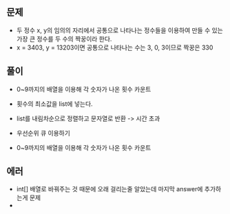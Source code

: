 ## 문제
- 두 정수 x, y의 임의의 자리에서 공통으로 나타나는 정수들을 이용하여 만들 수 있는 가장 큰 정수를 두 수의 짝꿍이라 한다.
- x = 3403, y = 13203이면 공통으로 나타나는 수는 3, 0, 3이므로 짝꿍은 330

## 풀이
- 0~9까지의 배열을 이용해 각 숫자가 나온 횟수 카운트
- 횟수의 최소값을 list에 넣는다.
- list를 내림차순으로 정렬하고 문자열로 반환
-> 시간 초과

- 우선순위 큐 이용하기
- 0~9까지의 배열을 이용해 각 숫자가 나온 횟수 카운트

## 에러
- int[] 배열로 바꿔주는 것 때문에 오래 걸리는줄 알았는데 마지막 answer에 추가하는게 문제
- 
